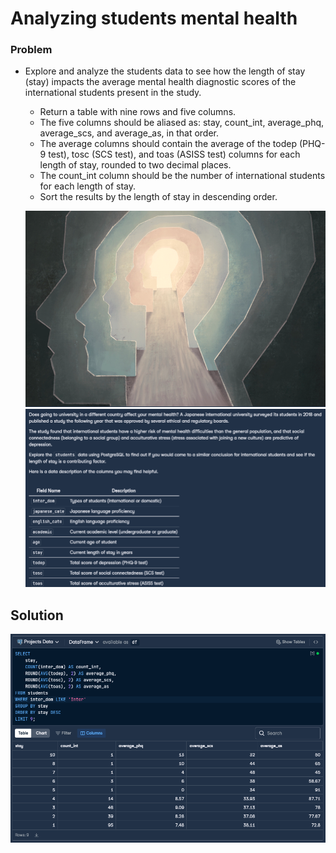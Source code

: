 # Analyzing students mental health
### Problem
- Explore and analyze the students data to see how the length of stay (stay) impacts the average mental health diagnostic scores of the international students present in the study.

    - Return a table with nine rows and five columns.
    - The five columns should be aliased as: stay, count_int, average_phq, average_scs, and average_as, in that order.
    - The average columns should contain the average of the todep (PHQ-9 test), tosc (SCS test), and toas (ASISS test) columns for each length of stay, rounded to two decimal places.
    - The count_int column should be the number of international students for each length of stay.
    - Sort the results by the length of stay in descending order.
    
    ![alt text](image.png)
    ![alt text](image-1.png)

## Solution
![alt text](image-2.png)
